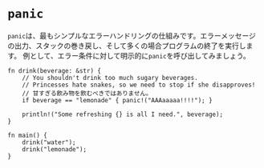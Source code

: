# `panic`

<!--
The simplest error handling mechanism we will see is `panic`. It prints an
error message, starts unwinding the stack, and usually exits the program.
Here, we explicitly call `panic` on our error condition:
-->
`panic`は、最もシンプルなエラーハンドリングの仕組みです。エラーメッセージの出力、スタックの巻き戻し、そして多くの場合プログラムの終了を実行します。
例として、エラー条件に対して明示的に`panic`を呼び出してみましょう。

```rust,editable,ignore,mdbook-runnable
fn drink(beverage: &str) {
    // You shouldn't drink too much sugary beverages.
    // Princesses hate snakes, so we need to stop if she disapproves!
    // 甘すぎる飲み物を飲むべきではありません。
    if beverage == "lemonade" { panic!("AAAaaaaa!!!!"); }

    println!("Some refreshing {} is all I need.", beverage);
}

fn main() {
    drink("water");
    drink("lemonade");
}
```
